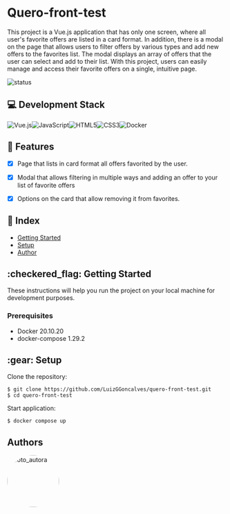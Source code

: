 # Quero-front-test
This project is a Vue.js application that has only one screen, where all user's favorite offers are listed in a card format. In addition, there is a modal on the page that allows users to filter offers by various types and add new offers to the favorites list. The modal displays an array of offers that the user can select and add to their list. With this project, users can easily manage and access their favorite offers on a single, intuitive page.

![status](https://img.shields.io/static/v1?label=STATUS&message=EM%20DESENVOLVIMENTO&color=RED&style=for-the-badge)

## 💻 Development Stack
![Vue.js](https://img.shields.io/badge/vuejs-%2335495e.svg?style=for-the-badge&logo=vuedotjs&logoColor=%234FC08D)![JavaScript](https://img.shields.io/badge/javascript-%23323330.svg?style=for-the-badge&logo=javascript&logoColor=%23F7DF1E)![HTML5](https://img.shields.io/badge/html5-%23E34F26.svg?style=for-the-badge&logo=html5&logoColor=white)![CSS3](https://img.shields.io/badge/css3-%231572B6.svg?style=for-the-badge&logo=css3&logoColor=white)![Docker](https://img.shields.io/badge/docker-%230db7ed.svg?style=for-the-badge&logo=docker&logoColor=white)

## :rocket: Features
- [x] Page that lists in card format all offers favorited by the user.
- [x] Modal that allows filtering in multiple ways and adding an offer to your list of favorite offers
- [x] Options on the card that allow removing it from favorites.


## :memo: Index
- <a href="#getting_started">Getting Started </a>
- <a href="#setup">Setup </a>
- <a href="#author">Author </a>


<h2 id="getting_started">:checkered_flag: Getting Started </h2>

These instructions will help you run the project on your local machine for development purposes.
### Prerequisites
- Docker 20.10.20
- docker-compose 1.29.2

<h2 id="setup">:gear: Setup</h2>
Clone the repository:

```
$ git clone https://github.com/LuizGGoncalves/quero-front-test.git
$ cd quero-front-test
```

Start application:

```
$ docker compose up

```

## Authors
<a href="https://www.linkedin.com/in/luiz-gustavo-carvalho-goncalves/">
 <img width=120px heith=120px style="border-radius: 50%" src="https://avatars.githubusercontent.com/u/89092600?v=4" alt="foto_autora"/></a>

